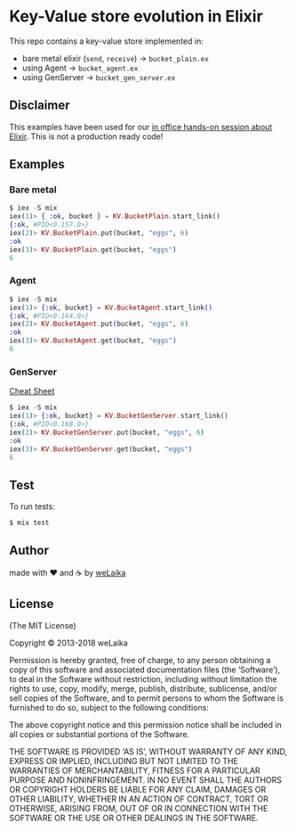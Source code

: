# Key-Value store evolution in Elixir

This repo contains a key-value store implemented in:

* bare metal elixir (`send`, `receive`) -> `bucket_plain.ex`
* using Agent -> `bucket_agent.ex`
* using GenServer -> `bucket_gen_server.ex`



## Disclaimer

This examples have been used for our [in office hands-on session about Elixir](https://torinocodingsociety.it/events/tcs-handson-elixir-10-maggio/). This is not a production ready code!



## Examples

### Bare metal

```elixir
$ iex -S mix
iex(1)> { :ok, bucket } = KV.BucketPlain.start_link()
{:ok, #PID<0.157.0>}
iex(2)> KV.BucketPlain.put(bucket, "eggs", 6)
:ok
iex(3)> KV.BucketPlain.get(bucket, "eggs")
6
```

### Agent

```elixir
$ iex -S mix
iex(1)> {:ok, bucket} = KV.BucketAgent.start_link()
{:ok, #PID<0.164.0>}
iex(2)> KV.BucketAgent.put(bucket, "eggs", 6)
:ok
iex(3)> KV.BucketAgent.get(bucket, "eggs")
6
```

### GenServer

[Cheat Sheet](https://raw.githubusercontent.com/benjamintanweihao/elixir-cheatsheets/master/GenServer_CheatSheet.pdf)

```elixir
$ iex -S mix
iex(1)> {:ok, bucket} = KV.BucketGenServer.start_link()
{:ok, #PID<0.168.0>}
iex(2)> KV.BucketGenServer.put(bucket, "eggs", 6)
:ok
iex(3)> KV.BucketGenServer.get(bucket, "eggs")
6
```



## Test

To run tests:

```bash
$ mix test
```



## Author

made with ❤️ and ☕️ by [weLaika](https://dev.welaika.com)



## License

(The MIT License)

Copyright © 2013-2018 weLaika

Permission is hereby granted, free of charge, to any person obtaining a copy of this software and associated documentation files (the ‘Software’), to deal in the Software without restriction, including without limitation the rights to use, copy, modify, merge, publish, distribute, sublicense, and/or sell copies of the Software, and to permit persons to whom the Software is furnished to do so, subject to the following conditions:

The above copyright notice and this permission notice shall be included in all copies or substantial portions of the Software.

THE SOFTWARE IS PROVIDED ‘AS IS’, WITHOUT WARRANTY OF ANY KIND, EXPRESS OR IMPLIED, INCLUDING BUT NOT LIMITED TO THE WARRANTIES OF MERCHANTABILITY, FITNESS FOR A PARTICULAR PURPOSE AND NONINFRINGEMENT. IN NO EVENT SHALL THE AUTHORS OR COPYRIGHT HOLDERS BE LIABLE FOR ANY CLAIM, DAMAGES OR OTHER LIABILITY, WHETHER IN AN ACTION OF CONTRACT, TORT OR OTHERWISE, ARISING FROM, OUT OF OR IN CONNECTION WITH THE SOFTWARE OR THE USE OR OTHER DEALINGS IN THE SOFTWARE.